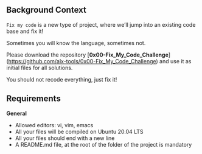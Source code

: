 ## Background Context

``` Fix my code ``` is a new type of project, where we’ll jump into an existing code base and fix it!

Sometimes you will know the language, sometimes not.

Please download the repository [**0x00-Fix_My_Code_Challenge**] (https://github.com/alx-tools/0x00-Fix_My_Code_Challenge) and use it as initial files for all solutions.

You should not recode everything, just fix it!


## Requirements

**General**

+ Allowed editors: vi, vim, emacs
+ All your files will be compiled on Ubuntu 20.04 LTS
+ All your files should end with a new line
+ A README.md file, at the root of the folder of the project is mandatory
